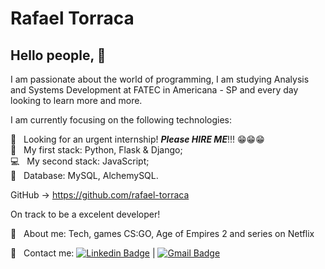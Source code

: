 # Rafael Torraca

## Hello people, 👋

I am passionate about the world of programming, I am studying Analysis and Systems Development at FATEC in Americana - SP and every day looking to learn more and more.

I am currently focusing on the following technologies:  


 :rocket:  &nbsp; Looking for an urgent internship! ***Please HIRE ME***!!! 😁😁😁
 <br/> :iphone: &nbsp; My first stack: Python, Flask & Django;
 <br/> :computer: &nbsp; My second stack: JavaScript;
 <br/> :page_facing_up: &nbsp; Database: MySQL, AlchemySQL.


GitHub -> https://github.com/rafael-torraca


On track to be a excelent developer!


 💬  &nbsp; About me: Tech, games CS:GO, Age of Empires 2 and series on Netflix

:email: &nbsp; 
Contact me: [![Linkedin Badge](https://img.shields.io/badge/-RafaelTorraca-blue?style=flat-square&logo=Linkedin&logoColor=white&link=https://www.linkedin.com/in/rafael-torraca/)](https://www.linkedin.com/in/rafael-torraca/) 
| 
[![Gmail Badge](https://img.shields.io/badge/-rafael.torraca@gmail.com-c14438?style=flat-square&logo=Gmail&logoColor=white&link=mailto:rafael.torraca@gmail.com)](mailto:rafael.torraca@gmail.com)
